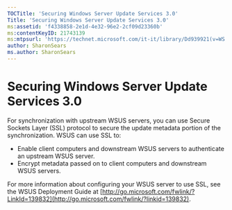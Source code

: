 ```yaml
---
TOCTitle: 'Securing Windows Server Update Services 3.0'
Title: 'Securing Windows Server Update Services 3.0'
ms:assetid: 'f4338858-2e1d-4e32-96e2-2cf09d23360b'
ms:contentKeyID: 21743139
ms:mtpsurl: 'https://technet.microsoft.com/it-it/library/Dd939921(v=WS.10)'
author: SharonSears
ms.author: SharonSears
---
```


Securing Windows Server Update Services 3.0
===========================================

For synchronization with upstream WSUS servers, you can use Secure Sockets Layer (SSL) protocol to secure the update metadata portion of the synchronization. WSUS can use SSL to:

-   Enable client computers and downstream WSUS servers to authenticate an upstream WSUS server.
-   Encrypt metadata passed on to client computers and downstream WSUS servers.

For more information about configuring your WSUS server to use SSL, see the WSUS Deployment Guide at [http://go.microsoft.com/fwlink/?LinkId=139832](http://go.microsoft.com/fwlink/?linkid=139832).
